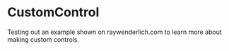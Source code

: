 # CustomControl

Testing out an example shown on raywenderlich.com to learn more about making custom controls.


